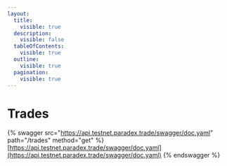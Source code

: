 ```yaml
---
layout:
  title:
    visible: true
  description:
    visible: false
  tableOfContents:
    visible: true
  outline:
    visible: true
  pagination:
    visible: true
---
```


# Trades



{% swagger src="https://api.testnet.paradex.trade/swagger/doc.yaml" path="/trades" method="get" %}
[https://api.testnet.paradex.trade/swagger/doc.yaml](https://api.testnet.paradex.trade/swagger/doc.yaml)
{% endswagger %}
